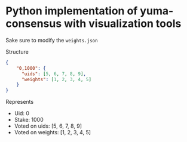 # Python implementation of yuma-consensus with visualization tools

Sake sure to modify the `weights.json`

Structure

```json
{
    "0,1000": {
      "uids": [5, 6, 7, 8, 9],
      "weights": [1, 2, 3, 4, 5]
    }
}
```

Represents

- Uid: 0
- Stake: 1000
- Voted on uids: [5, 6, 7, 8, 9]
- Voted on weights: [1, 2, 3, 4, 5] 

